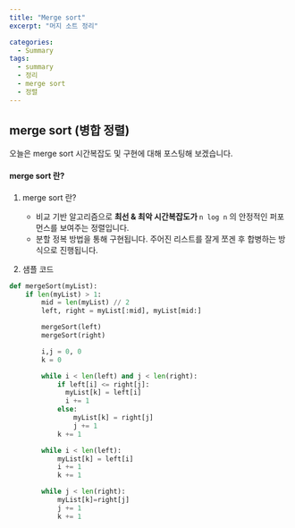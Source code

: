 ```yaml
---
title: "Merge sort"
excerpt: "머지 소트 정리"

categories:
  - Summary
tags:
  - summary
  - 정리
  - merge sort
  - 정렬
---
```


## merge sort (병합 정렬)
오늘은 merge sort 시간복잡도 및 구현에 대해 포스팅해 보겠습니다.

#### merge sort 란?


1. merge sort 란?
    * 비교 기반 알고리즘으로 <b>최선 & 최악 시간복잡도가 </b> ```n log n``` 의 안정적인 퍼포먼스를 보여주는 정렬입니다.
    * 분할 정복 방법을 통해 구현됩니다. 주어진 리스트를 잘게 쪼겐 후 합병하는 방식으로 진행됩니다.

2. 샘플 코드

```python
def mergeSort(myList):
    if len(myList) > 1:
        mid = len(myList) // 2
        left, right = myList[:mid], myList[mid:]

        mergeSort(left)
        mergeSort(right)

        i,j = 0, 0
        k = 0

        while i < len(left) and j < len(right):
            if left[i] <= right[j]:
              myList[k] = left[i]
              i += 1
            else:
                myList[k] = right[j]
                j += 1
            k += 1

        while i < len(left):
            myList[k] = left[i]
            i += 1
            k += 1

        while j < len(right):
            myList[k]=right[j]
            j += 1
            k += 1
```


